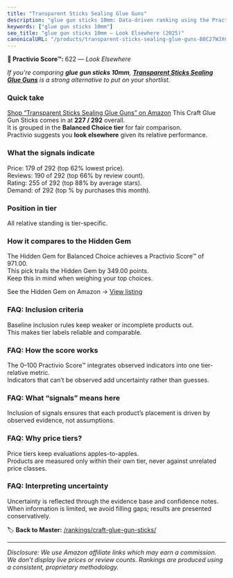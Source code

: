 ```yaml
---
title: "Transparent Sticks Sealing Glue Guns"
description: "glue gun sticks 10mm: Data-driven ranking using the Practivio Score™. Positioned by quality, value, demand, findability, momentum."
keywords: ["glue gun sticks 10mm"]
seo_title: "glue gun sticks 10mm — Look Elsewhere (2025)"
canonicalURL: "/products/transparent-sticks-sealing-glue-guns-B0C27WJXC9/"
---
```


**🚫 Practivio Score™:** 622 — _Look Elsewhere_


*If you're comparing **glue gun sticks 10mm**, **[Transparent Sticks Sealing Glue Guns](https://www.amazon.com/dp/B0C27WJXC9?tag=practivio-20)** is a strong alternative to put on your shortlist.*
### Quick take
[Shop “Transparent Sticks Sealing Glue Guns” on Amazon](https://www.amazon.com/dp/B0C27WJXC9?tag=practivio-20)
This Craft Glue Gun Sticks comes in at **227 / 292** overall.  
It is grouped in the **Balanced Choice tier** for fair comparison.  
Practivio suggests you **look elsewhere** given its relative performance.

### What the signals indicate
Price: 179 of 292 (top 62% lowest price).  
Reviews: 190 of 292 (top 66% by review count).  
Rating: 255 of 292 (top 88% by average stars).  
Demand:  of 292 (top % by purchases this month).

### Position in tier
All relative standing is tier-specific.

### How it compares to the Hidden Gem
The Hidden Gem for Balanced Choice achieves a Practivio Score™ of 971.00.  
This pick trails the Hidden Gem by 349.00 points.  
Keep this in mind when weighing your top choices.  

See the Hidden Gem on Amazon → [View listing](https://www.amazon.com/dp/B0013CDGT6?tag=practivio-20)

### FAQ: Inclusion criteria
Baseline inclusion rules keep weaker or incomplete products out.  
This makes tier labels reliable and comparable.

### FAQ: How the score works
The 0–100 Practivio Score™ integrates observed indicators into one tier-relative metric.  
Indicators that can’t be observed add uncertainty rather than guesses.

### FAQ: What “signals” means here
Inclusion of signals ensures that each product’s placement is driven by observed evidence, not assumptions.

### FAQ: Why price tiers?
Price tiers keep evaluations apples-to-apples.  
Products are measured only within their own tier, never against unrelated price classes.

### FAQ: Interpreting uncertainty
Uncertainty is reflected through the evidence base and confidence notes.  
When information is limited, we avoid filling gaps; results are presented conservatively.


🏷️ **Back to Master:** [/rankings/craft-glue-gun-sticks/](/rankings/craft-glue-gun-sticks/)

---
_Disclosure: We use Amazon affiliate links which may earn a commission. We don’t display live prices or review counts. Rankings are produced using a consistent, proprietary methodology._
